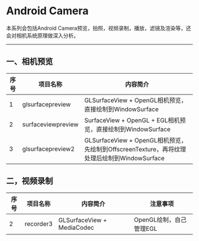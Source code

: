 # Android Camera

本系列会包括Android Camera预览，拍照，视频录制，播放，滤镜及渲染等，还会对相机系统原理做深入分析。

------

## **一、相机预览**

|序号|项目名称|内容简介|
|--- |-------|-------|
|1|glsurfacepreview|GLSurfaceView + OpenGL相机预览，直接绘制到WindowSurface|
|2|surfaceviewpreview|SurfaceView + OpenGL + EGL相机预览，直接绘制到WindowSurface|
|3|glsurfacepreview2|GLSurfaceView + OpenGL相机预览，先绘制到OffscreenTexture，再将纹理处理后绘制到WindowSurface|

## **二，视频录制**

|序号|项目名称|内容简介|注意事项|
|--- |-------|-------|-------|
|2|recorder3|GLSurfaceView + MediaCodec|OpenGL绘制，自己管理EGL|

